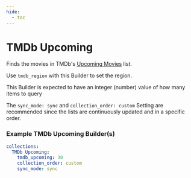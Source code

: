 ```yaml
---
hide:
  - toc
---
```

# TMDb Upcoming

Finds the movies in TMDb's [Upcoming Movies](https://www.themoviedb.org/movie/upcoming) list.

Use `tmdb_region` with this Builder to set the region.

This Builder is expected to have an integer (number) value of how many items to query

The `sync_mode: sync` and `collection_order: custom` Setting are recommended since the lists are continuously updated 
and in a specific order.

### Example TMDb Upcoming Builder(s)

```yaml
collections:
  TMDb Upcoming:
    tmdb_upcoming: 30
    collection_order: custom
    sync_mode: sync
```
